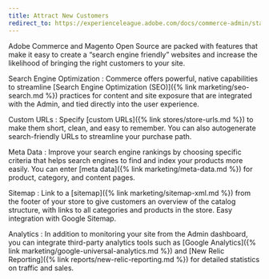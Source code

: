 ```yaml
---
title: Attract New Customers
redirect_to: https://experienceleague.adobe.com/docs/commerce-admin/start/storefront/enhanced-experiences.html
---
```


Adobe Commerce and Magento Open Source are packed with features that make it easy to create a “search engine friendly” websites and increase the likelihood of bringing the right customers to your site.

Search Engine Optimization
:  Commerce offers powerful, native capabilities to streamline [Search Engine Optimization (SEO)]({% link marketing/seo-search.md %}) practices for content and site exposure that are integrated with the Admin, and tied directly into the user experience.

Custom URLs
:  Specify [custom URLs]({% link stores/store-urls.md %}) to make them short, clean, and easy to remember. You can also autogenerate search-friendly URLs to streamline your purchase path.

Meta Data
:  Improve your search engine rankings by choosing specific criteria that helps search engines to find and index your products more easily. You can enter [meta data]({% link marketing/meta-data.md %}) for product, category, and content pages.

Sitemap
:  Link to a [sitemap]({% link marketing/sitemap-xml.md %}) from the footer of your store to give customers an overview of the catalog structure, with links to all categories and products in the store. Easy integration with Google Sitemap.

Analytics
:  In addition to monitoring your site from the Admin dashboard, you can integrate third-party analytics tools such as [Google Analytics]({% link marketing/google-universal-analytics.md %}) and [New Relic Reporting]({% link reports/new-relic-reporting.md %}) for detailed statistics on traffic and sales.
